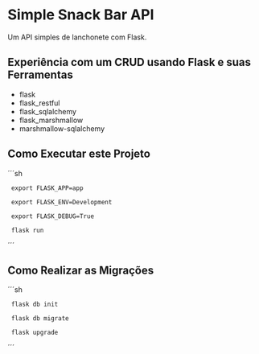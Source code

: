 # Simple Snack Bar API
Um API simples de lanchonete com Flask.

## Experiência com um CRUD usando Flask e suas Ferramentas
- flask
- flask_restful
- flask_sqlalchemy
- flask_marshmallow
- marshmallow-sqlalchemy

## Como Executar este Projeto
´´´sh

	 export FLASK_APP=app

	 export FLASK_ENV=Development

	 export FLASK_DEBUG=True

	 flask run
´´´

## Como Realizar as Migrações
´´´sh

	 flask db init

	 flask db migrate

	 flask upgrade
´´´
